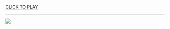 
<a href="https://premium76.site?title=ny_times_games&ref=13M">CLICK TO PLAY</a></h3>
<hr>

<a href="https://premium76.site?title=ny_times_games&ref=13M"><img src="https://clearcache.store/games.png"></a>


